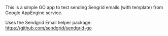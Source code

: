 This is a simple GO app to test sending Sengrid emails (with template) from Google AppEngine service.

Uses the Sendgrid Email helper package: https://github.com/sendgrid/sendgrid-go
